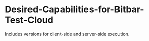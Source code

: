 # Desired-Capabilities-for-Bitbar-Test-Cloud
Includes versions for client-side and server-side execution.
